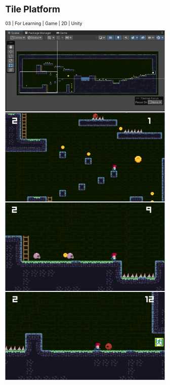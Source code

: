 # Tile Platform
 03 | For Learning | Game | 2D | Unity

![Shot00](Shots/00.png)
![Shot01](Shots/01.png)
![Shot02](Shots/02.png)
![Shot03](Shots/03.png)
